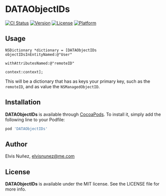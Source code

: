 # DATAObjectIDs

[![CI Status](http://img.shields.io/travis/3lvis/DATAObjectIDs.svg?style=flat)](https://travis-ci.org/3lvis/DATAObjectIDs)
[![Version](https://img.shields.io/cocoapods/v/DATAObjectIDs.svg?style=flat)](http://cocoadocs.org/docsets/DATAObjectIDs)
[![License](https://img.shields.io/cocoapods/l/DATAObjectIDs.svg?style=flat)](http://cocoadocs.org/docsets/DATAObjectIDs)
[![Platform](https://img.shields.io/cocoapods/p/DATAObjectIDs.svg?style=flat)](http://cocoadocs.org/docsets/DATAObjectIDs)

## Usage

```objc
NSDictionary *dictionary = [DATAObjectIDs objectIDsInEntityNamed:@"User"
                                             withAttributesNamed:@"remoteID"
                                                         context:context];
```

This will be a dictionary that has as keys your primary key, such as the `remoteID`, and as value the `NSManagedObjectID`.

## Installation

**DATAObjectIDs** is available through [CocoaPods](http://cocoapods.org). To install
it, simply add the following line to your Podfile:

```ruby
pod 'DATAObjectIDs'
```

## Author

Elvis Nuñez, [elvisnunez@me.com](mailto:elvisnunez@me.com)

## License

**DATAObjectIDs** is available under the MIT license. See the LICENSE file for more info.
